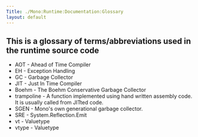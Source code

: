 ```yaml
---
Title: ./Mono:Runtime:Documentation:Glossary
layout: default
---
```


This is a glossary of terms/abbreviations used in the runtime source code
-------------------------------------------------------------------------

-   AOT - Ahead of Time Compiler
-   EH - Exception Handling
-   GC - Garbage Collector
-   JIT - Just In Time Compiler
-   Boehm - The Boehm Conservative Garbage Collector
-   trampoline - A function implemented using hand written assembly
    code. It is usually called from JITted code.
-   SGEN - Mono's own generational garbage collector.
-   SRE - System.Reflection.Emit
-   vt - Valuetype
-   vtype - Valuetype
